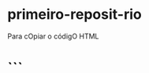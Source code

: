 # primeiro-reposit-rio

Para cOpiar o códigO HTML
<html>
<h1/Meu primeiro arquivo em HTML</h1>
</html>
```
